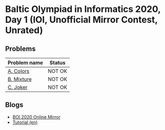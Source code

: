 # Baltic Olympiad in Informatics 2020, Day 1 (IOI, Unofficial Mirror Contest, Unrated)

## Problems

|Problem name|Status|
|------------|---------|
| [A. Colors](problems/A._Colors.md)|NOT OK|
| [B. Mixture](problems/B._Mixture.md)|NOT OK|
| [C. Joker](problems/C._Joker.md)|NOT OK|
## Blogs

- [BOI 2020 Online Mirror](blogs/BOI_2020_Online_Mirror.md)
- [Tutorial (en)](blogs/Tutorial_(en).md)

